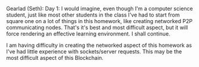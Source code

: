 Gearlad (Seth):
Day 1: I would imagine, even though I'm a computer science student, just like most other students in the class I've had to start from square one on a lot of things in this homework, like creating networked P2P communicating nodes. That's it's best and most difficult aspect, but it will force rendering an effective learning environment. I shall continue.

I am having difficulty in creating the networked aspect of this homework as I've had little experience with sockets/server requests. This may be the most difficult aspect of this Blockchain.
